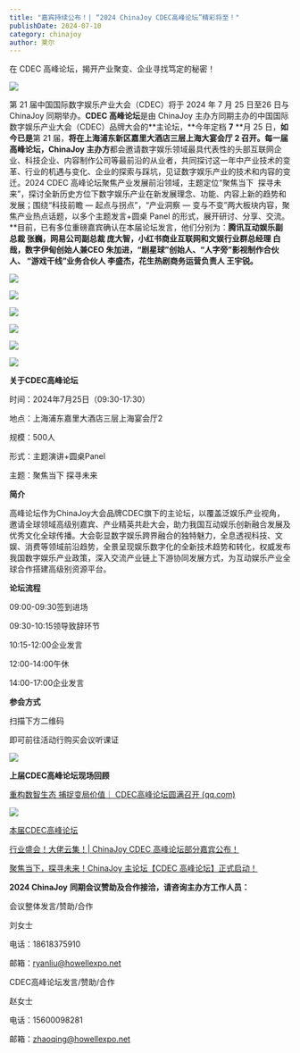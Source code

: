 ```yaml
---
title: "嘉宾持续公布！| “2024 ChinaJoy CDEC高峰论坛”精彩将至！"
publishDate: 2024-07-10
category: chinajoy
author: 莱尔
---
```


在 CDEC 高峰论坛，揭开产业聚变、企业寻找笃定的秘密！

![](https://ec-net-1251389766.cos.ap-shanghai.myqcloud.com/wp-content/uploads/2024/07/20240710230638665.png)

第 21 届中国国际数字娱乐产业大会（CDEC）将于 2024 年 7 月 25 日至26 日与 ChinaJoy 同期举办。**CDEC 高峰论坛**是由 ChinaJoy 主办方同期主办的中国国际数字娱乐产业大会（CDEC）品牌大会的**主论坛，**今年定档 **7** **月 25 日，**如今已是**第 21 届，**将在上海浦东新区嘉里大酒店三层上海大宴会厅 2 召开。每一届高峰论坛，ChinaJoy 主办方**都会邀请数字娱乐领域最具代表性的头部互联网企业、科技企业、内容制作公司等最前沿的从业者，共同探讨这一年中产业技术的变革、行业的机遇与变化、企业的探索与踩坑，见证数字娱乐产业的技术和内容的变迁。2024 CDEC 高峰论坛聚焦产业发展前沿领域，主题定位“聚焦当下  探寻未来”，探讨全新历史方位下数字娱乐产业在新发展理念、功能、内容上新的趋势和发展；围绕“科技前瞻 — 起点与拐点”，“产业洞察 — 变与不变”两大板块内容，聚焦产业热点话题，以多个主题发言+圆桌 Panel 的形式，展开研讨、分享、交流。**目前，已有多位重磅嘉宾确认在本届论坛发言，他们分别为：**腾讯互动娱乐副总裁 张巍，网易公司副总裁 庞大智，小红书商业互联网和文娱行业群总经理 白哉，数字伊甸创始人兼CEO 朱加进，“剧星球”创始人、“人字旁”影视制作合伙人、 “游戏干线”业务合伙人 李盛杰，花生热剧商务运营负责人 王宇锐。**

![](https://ec-net-1251389766.cos.ap-shanghai.myqcloud.com/wp-content/uploads/2024/07/20240710230643292-702x1024.png)

![](https://ec-net-1251389766.cos.ap-shanghai.myqcloud.com/wp-content/uploads/2024/07/20240710230656566-702x1024.png)

![](https://ec-net-1251389766.cos.ap-shanghai.myqcloud.com/wp-content/uploads/2024/07/20240710230659401-702x1024.png)

![](https://ec-net-1251389766.cos.ap-shanghai.myqcloud.com/wp-content/uploads/2024/07/20240710230702113-702x1024.png)

![](https://ec-net-1251389766.cos.ap-shanghai.myqcloud.com/wp-content/uploads/2024/07/20240710230706813-573x1024.png)

![](https://ec-net-1251389766.cos.ap-shanghai.myqcloud.com/wp-content/uploads/2024/07/20240710230708466-702x1024.png)

**关于CDEC高峰论坛**

时间：2024年7月25日（09:30-17:30）

地点：上海浦东嘉里大酒店三层上海宴会厅2

规模：500人

形式：主题演讲+圆桌Panel

主题：聚焦当下 探寻未来

**简介**

高峰论坛作为ChinaJoy大会品牌CDEC旗下的主论坛，以覆盖泛娱乐产业视角，邀请全球领域高级别嘉宾、产业精英共赴大会，助力我国互动娱乐创新融合发展及优秀文化全球传播。大会彰显数字娱乐跨界融合的独特魅力，全息透视科技、文娱、消费等领域前沿趋势，全景呈现娱乐数字化的全新技术趋势和转化，权威发布我国数字娱乐产业政策，深入交流产业链上下游协同发展方式，为互动娱乐产业全球合作搭建高级别资源平台。

**论坛流程**

09:00-09:30签到进场

09:30-10:15领导致辞环节

10:15-12:00企业发言

12:00-14:00午休

14:00-17:00企业发言

**参会方式**

扫描下方二维码

即可前往活动行购买会议听课证

![](https://ec-net-1251389766.cos.ap-shanghai.myqcloud.com/wp-content/uploads/2024/07/20240710230730232.png)

  
**上届CDEC高峰论坛现场回顾**

[重构数智生态 捕捉变局价值｜ CDEC高峰论坛圆满召开 (qq.com)](https://mp.weixin.qq.com/s?__biz=Mzg3NDc2MDA3Mg==&mid=2247575976&idx=5&sn=884b3664a7c1e674af14d21420b55d2a&chksm=cec83b4ff9bfb259368f4afa2d503524057f9380dd9990f70a44ed42b402afb945563cdb3d25&token=904854829&lang=zh_CN&scene=21#wechat_redirect)

![](https://ec-net-1251389766.cos.ap-shanghai.myqcloud.com/wp-content/uploads/2024/07/20240710230733690.png)

[本届CDEC高峰论坛](https://mp.weixin.qq.com/mp/appmsgalbum?__biz=Mzg3NDc2MDA3Mg==&action=getalbum&album_id=3403747728193650698#wechat_redirect)

[行业盛会！大佬云集！| ChinaJoy CDEC 高峰论坛部分嘉宾公布！](http://mp.weixin.qq.com/s?__biz=Mzg3NDc2MDA3Mg==&mid=2247582527&idx=1&sn=3809bffc2dfb2ef61dc48ec372aecd04&chksm=cec811d8f9bf98ce0b4178974d52d52b62ec1c661f97d1eadce5a3b36b0d54720e3e74fa97e0&scene=21#wechat_redirect)

[聚焦当下，探寻未来！ChinaJoy 主论坛【CDEC 高峰论坛】正式启动！](http://mp.weixin.qq.com/s?__biz=Mzg3NDc2MDA3Mg==&mid=2247578053&idx=1&sn=af07c0e2a3f51ba813ec139a5648cec9&chksm=cec82322f9bfaa344f0cd7361693e8c829802fd5a11faabb9f0243ec049541031455418783ca&scene=21#wechat_redirect)

[](https://mp.weixin.qq.com/mp/appmsgalbum?__biz=Mzg3NDc2MDA3Mg==&action=getalbum&album_id=3471815345864867845#wechat_redirect)

**2024 ChinaJoy** **同期会议赞助及合作接洽，请咨询主办方工作人员：**

  
会议整体发言/赞助/合作

刘女士

电话：18618375910

邮箱：ryanliu@howellexpo.net  
  
CDEC高峰论坛发言/赞助/合作

赵女士

电话：15600098281

邮箱：zhaoqing@howellexpo.net
